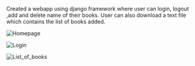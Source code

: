 Created a webapp using django framework where 
user can login,
logout ,add and delete name of their books.
User can also download a text file which contains the list of books added.

![Homepage](https://user-images.githubusercontent.com/83720788/151767473-92815e3a-92ae-4d37-864d-1ecea524958b.png)


![Login](https://user-images.githubusercontent.com/83720788/151767598-7b7d45a5-adaa-4c9e-836d-e12dd64347d1.png)


![List_of_books](https://user-images.githubusercontent.com/83720788/151767721-c858dc1f-b957-4a36-85d5-1fac3b46ff3f.png)
